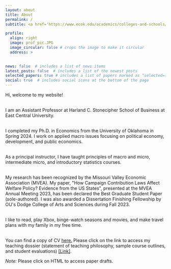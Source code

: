 ```yaml
---
layout: about
title: About
permalink: /
subtitle: <a href='https://www.ecok.edu/academics/colleges-and-schools/harland-c-stonecipher-school-business'>East Central University</a>. achaudhry@ecok.edu

profile:
  align: right
  image: prof_pic.JPG
  image_circular: false # crops the image to make it circular
  address: >
    

news: false  # includes a list of news items
latest_posts: false  # includes a list of the newest posts
selected_papers: true # includes a list of papers marked as "selected={true}"
social: true  # includes social icons at the bottom of the page
---
```


<p style='text-align: justify;'>
Hi, welcome to my website!  <br /> <br>

I am an Assistant Professor at Harland C. Stonecipher School of Business at East Central University.  <br /> <br>

I completed my Ph.D. in Economics from the University of Oklahoma in Spring 2024. I work on applied macro issues focusing on political economy, development, and public economics.  <br /> <br>

As a principal instructor, I have taught principles of macro and micro, intermediate micro, and introductory statistics courses.  <br /> <br>

My research has been recognized by the Missouri Valley Economic Association (MVEA). My paper, "How Campaign Contribution Laws Affect Welfare Policy? Evidence from the US States", presented at the MVEA Annual Meeting 2023, has been declared the Best Graduate Student Paper (sole-authored). I was also awarded a Dissertation Finishing Fellowship by OU's Dodge College of Arts and Sciences during Fall 2023.  <br /> <br>

I like to read, play Xbox, binge-watch seasons and movies, and make travel plans with my family in my free time.  <br /> <br>

You can find a copy of CV <a href=''>here.</a>
Please click on the link to access my teaching dossier (statement of teaching philosophy, sample course outlines, and student evaluations) <a href='https://drive.google.com/file/d/1z5G0PW0LeU_AG0Tny1Bot7VTHSq3KNDE/view?usp=sharing'>[Link]</a>. <br />
<be>

*Note:* Please click on HTML to access paper drafts.
</p>
